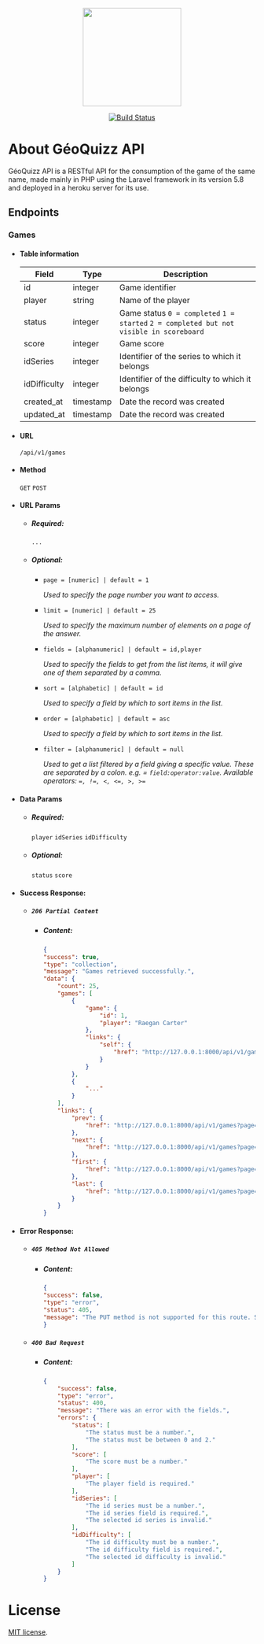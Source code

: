 <p  align="center">
<img  src="https://geoquizz.rubencondemag.info/img/world.28acccfd.png" width=200>
</p>
<p  align="center">
<a  href="https://geoquizz-api.herokuapp.com/"><img  src="https://heroku-badge.herokuapp.com/?app=geoquizz-api"  alt="Build Status"></a>
</p>

#  About GéoQuizz API
GéoQuizz API is a RESTful API for the consumption of the game of the same name, made mainly in PHP using the Laravel framework in its version 5.8 and deployed in a heroku server for its use.
## Endpoints
### Games
*  #### Table information
    | Field        | Type      | Description                                                                             |
    | ------------ | --------- | --------------------------------------------------------------------------------------- |
    | id           | integer   | Game identifier                                                                         |
    | player       | string    | Name of the player                                                                      |
    | status       | integer   | Game status `0 = completed` `1 = started` `2 = completed but not visible in scoreboard` |
    | score        | integer   | Game score                                                                              |
    | idSeries     | integer   | Identifier of the series to which it belongs                                            |
    | idDifficulty | integer   | Identifier of the difficulty to which it belongs                                        |
    | created_at   | timestamp | Date the record was created                                                             |
    | updated_at   | timestamp | Date the record was created                                                             |
*  #### URL
    `/api/v1/games`
*  #### Method
    `GET` `POST`
*  #### URL Params
	* ##### Required:
    	`...`
	* ##### Optional:
		* `page = [numeric] | default = 1`

            *Used to specify the page number you want to access.*
		* `limit = [numeric] | default = 25`

            *Used to specify the maximum number of elements on a page of the answer.*
        * `fields = [alphanumeric] | default = id,player`

            *Used to specify the fields to get from the list items, it will give one of them separated by a comma.*
		* `sort = [alphabetic] | default = id`

            *Used to specify a field by which to sort items in the list.*
		* `order = [alphabetic] | default = asc`

            *Used to specify a field by which to sort items in the list.*
		* `filter = [alphanumeric] | default = null`

            *Used to get a list filtered by a field giving a specific value. These are separated by a colon. e.g. = `field:operator:value`. Available operators: `=, !=, <, <=, >, >=`*
*  #### Data Params
   * ##### Required:
        `player` `idSeries` `idDifficulty`
   * ##### Optional:
        `status` `score`
*  #### Success Response:
   * ##### `206 Partial Content`
     * ##### Content: 
        ```json
        {
        "success": true,
        "type": "collection",
        "message": "Games retrieved successfully.",
        "data": {
            "count": 25,
            "games": [
                {
                    "game": {
                        "id": 1,
                        "player": "Raegan Carter"
                    },
                    "links": {
                        "self": {
                            "href": "http://127.0.0.1:8000/api/v1/games/1"
                        }
                    }
                },
                {
                    "..."
                }
            ],
            "links": {
                "prev": {
                    "href": "http://127.0.0.1:8000/api/v1/games?page=1"
                },
                "next": {
                    "href": "http://127.0.0.1:8000/api/v1/games?page=2"
                },
                "first": {
                    "href": "http://127.0.0.1:8000/api/v1/games?page=1"
                },
                "last": {
                    "href": "http://127.0.0.1:8000/api/v1/games?page=2"
                }
            }
        }
*  #### Error Response:
   * ##### `405 Method Not Allowed`
     * ##### Content:
        ```json 
        {    
        "success": false,
        "type": "error",
        "status": 405,
        "message": "The PUT method is not supported for this route. Supported methods: GET, HEAD, POST."
        }
   * ##### `400 Bad Request`
     * ##### Content:
        ```json 
        {
            "success": false,
            "type": "error",
            "status": 400,
            "message": "There was an error with the fields.",
            "errors": {
                "status": [
                    "The status must be a number.",
                    "The status must be between 0 and 2."
                ],
                "score": [
                    "The score must be a number."
                ],
                "player": [
                    "The player field is required."
                ],
                "idSeries": [
                    "The id series must be a number.",
                    "The id series field is required.",
                    "The selected id series is invalid."
                ],
                "idDifficulty": [
                    "The id difficulty must be a number.",
                    "The id difficulty field is required.",
                    "The selected id difficulty is invalid."
                ]
            }
        }
#  License
[MIT license](https://opensource.org/licenses/MIT).
